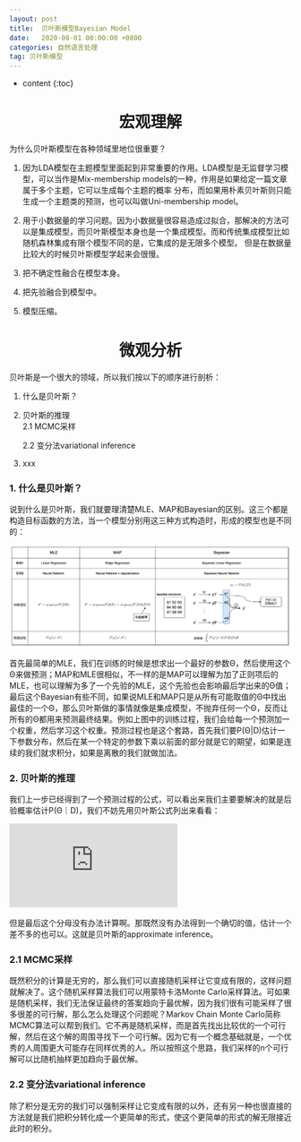 ```yaml
---
layout: post
title:  贝叶斯模型Bayesian Model
date:   2020-08-01 00:00:00 +0800
categories: 自然语言处理
tag: 贝叶斯模型
---
```


* content
{:toc}


<h1 align="center">宏观理解</h1>

为什么贝叶斯模型在各种领域里地位很重要？

1. 因为LDA模型在主题模型里面起到非常重要的作用。LDA模型是无监督学习模型，可以当作是Mix-membership models的一种，作用是如果给定一篇文章属于多个主题，它可以生成每个主题的概率
分布，而如果用朴素贝叶斯则只能生成一个主题类的预测，也可以叫做Uni-membership model。

2. 用于小数据量的学习问题。因为小数据量很容易造成过拟合，那解决的方法可以是集成模型，而贝叶斯模型本身也是一个集成模型。而和传统集成模型比如随机森林集成有限个模型不同的是，它集成的是无限多个模型。
但是在数据量比较大的时候贝叶斯模型学起来会很慢。

3. 把不确定性融合在模型本身。

4. 把先验融合到模型中。

5. 模型压缩。



<h1 align="center">微观分析</h1>

贝叶斯是一个很大的领域，所以我们按以下的顺序进行剖析：
1. 什么是贝叶斯？
2. 贝叶斯的推理     
      2.1 MCMC采样
      
      2.2 变分法variational inference
3. xxx


<h3>1. 什么是贝叶斯？</h3>

说到什么是贝叶斯，我们就要理清楚MLE、MAP和Bayesian的区别。这三个都是构造目标函数的方法，当一个模型分别用这三种方式构造时，形成的模型也是不同的：

<p align="center"> 
  <img src="/imgs/bayesianModel/1.png">
</p>

首先最简单的MLE，我们在训练的时候是想求出一个最好的参数Θ，然后使用这个Θ来做预测；MAP和MLE很相似，不一样的是MAP可以理解为加了正则项后的MLE，也可以理解为多了一个先验的MLE，这个先验也会影响最后学出来的Θ值；最后这个Bayesian有些不同，如果说MLE和MAP只是从所有可能取值的Θ中找出最佳的一个Θ，那么贝叶斯做的事情就像是集成模型，不抛弃任何一个Θ，反而让所有的Θ都用来预测最终结果。例如上图中的训练过程，我们会给每一个预测加一个权重，然后学习这个权重。预测过程也是这个套路，首先我们要P(Θ|D)估计一下参数分布，然后在某一个特定的参数下乘以前面的部分就是它的期望，如果是连续的我们就求积分，如果是离散的我们就做加法。


<h3>2. 贝叶斯的推理</h3>

我们上一步已经得到了一个预测过程的公式，可以看出来我们主要要解决的就是后验概率估计P(Θ｜D)，我们不妨先用贝叶斯公式列出来看看：

![](https://latex.codecogs.com/gif.latex?P%28%5Ctheta%7CD%29%20%3D%20%5Cfrac%7BP%28D%7C%5Ctheta%29P%28%5Ctheta%29%7D%7BP%28D%29%7D%20%3D%20%5Cfrac%7BP%28D%7C%5Ctheta%29P%28%5Ctheta%29%7D%7B%5Cint_%7B%5Ctheta%7D%5E%7B%7DP%28D%2C%5Ctheta%29d%5Ctheta%7D%20%3D%20%5Cfrac%7BP%28D%7C%5Ctheta%29P%28%5Ctheta%29%7D%7B%5Cint_%7B%5Ctheta_1%7D%5E%7B%7D%5Cint_%7B%5Ctheta_2%7D%5E%7B%7D...%5Cint_%7B%5Ctheta_d%7D%5E%7B%7DP%28D%2C%5Ctheta%29d%5Ctheta_1%20%5Ctheta_2...%5Ctheta_d%7D)

但是最后这个分母没有办法计算啊。那既然没有办法得到一个确切的值，估计一个差不多的也可以。这就是贝叶斯的approximate inference。

<h3>2.1 MCMC采样</h3>


既然积分的计算是无穷的，那么我们可以直接随机采样让它变成有限的，这样问题就解决了。这个随机采样算法我们可以用蒙特卡洛Monte Carlo采样算法。可如果是随机采样，我们无法保证最终的答案趋向于最优解，因为我们很有可能采样了很多很差的可行解，那么怎么处理这个问题呢？Markov Chain Monte Carlo简称MCMC算法可以帮到我们。它不再是随机采样，而是首先找出比较优的一个可行解，然后在这个解的周围寻找下一个可行解。因为它有一个概念基础就是，一个优秀的人周围更大可能存在同样优秀的人。所以按照这个思路，我们采样的n个可行解可以比随机抽样更加趋向于最优解。

<h3>2.2 变分法variational inference</h3>

除了积分是无穷的我们可以强制采样让它变成有限的以外，还有另一种也很直接的方法就是我们把积分转化成一个更简单的形式，使这个更简单的形式的解无限接近此时的积分。











